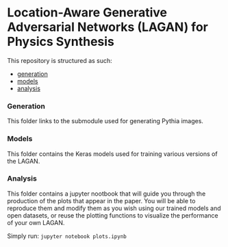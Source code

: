 # Location-Aware Generative Adversarial Networks (LAGAN) for Physics Synthesis

This repository is structured as such:
* [generation](#generation) 
* [models](#models)
* [analysis](#analysis)

### Generation
This folder links to the submodule used for generating Pythia images.

### Models
This folder contains the Keras models used for training various versions of the LAGAN. 

### Analysis
This folder contains a jupyter nootbook that will guide you through the production of the plots that appear in the paper. You will be able to reproduce them and modify them as you wish using our trained models and open datasets, or reuse the plotting functions to visualize the performance of your own LAGAN.

Simply run: ``jupyter notebook plots.ipynb``
